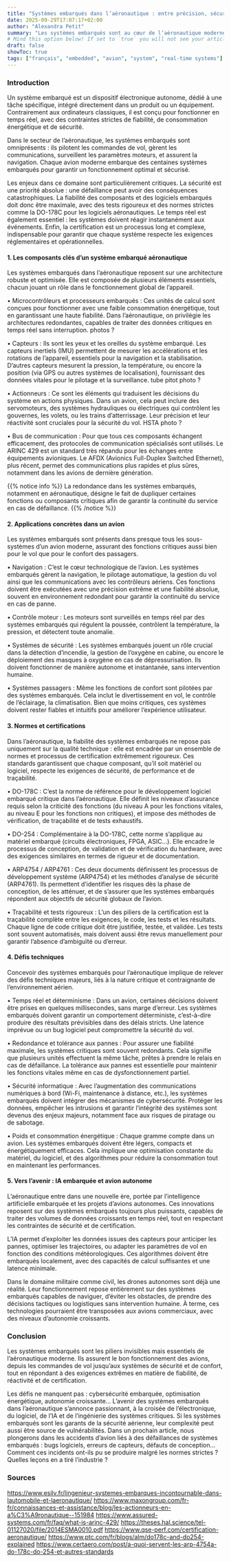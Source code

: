 ```yaml
---
title: "Systèmes embarqués dans l’aéronautique : entre précision, sécurité et innovation"
date: 2025-09-29T17:07:17+02:00
author: "Alexandra Petit"
summary: "Les systèmes embarqués sont au cœur de l’aéronautique moderne."
# Mind this option below! If set to `true` you will not see your article.
draft: false
showToc: true
tags: ["français", "embedded", "avion", "system", "real-time systems"]
---
```


### Introduction

Un système embarqué est un dispositif électronique autonome, dédié à une tâche spécifique, intégré directement dans un produit ou un équipement. Contrairement aux ordinateurs classiques, il est conçu pour fonctionner en temps réel, avec des contraintes strictes de fiabilité, de consommation énergétique et de sécurité.

Dans le secteur de l’aéronautique, les systèmes embarqués sont omniprésents : ils pilotent les commandes de vol, gèrent les communications, surveillent les paramètres moteurs, et assurent la navigation. Chaque avion moderne embarque des centaines systèmes embarqués pour garantir un fonctionnement optimal et sécurisé.

Les enjeux dans ce domaine sont particulièrement critiques. La sécurité est une priorité absolue : une défaillance peut avoir des conséquences catastrophiques. La fiabilité des composants et des logiciels embarqués doit donc être maximale, avec des tests rigoureux et des normes strictes comme la DO-178C pour les logiciels aéronautiques. Le temps réel est également essentiel : les systèmes doivent réagir instantanément aux événements. Enfin, la certification est un processus long et complexe, indispensable pour garantir que chaque système respecte les exigences réglementaires et opérationnelles.

#### 1. Les composants clés d’un système embarqué aéronautique
 Les systèmes embarqués dans l’aéronautique reposent sur une architecture robuste et optimisée. Elle est composée de plusieurs éléments essentiels, chacun jouant un rôle dans le fonctionnement global de l’appareil.

•	Microcontrôleurs et processeurs embarqués : Ces unités de calcul sont conçues pour fonctionner avec une faible consommation énergétique, tout en garantissant une haute fiabilité. Dans l’aéronautique, on privilégie les architectures redondantes, capables de traiter des données critiques en temps réel sans interruption.
photos ?

•	Capteurs : Ils sont les yeux et les oreilles du système embarqué. Les capteurs inertiels (IMU) permettent de mesurer les accélérations et les rotations de l’appareil, essentiels pour la navigation et la stabilisation. D’autres capteurs mesurent la pression, la température, ou encore la position (via GPS ou autres systèmes de localisation), fournissant des données vitales pour le pilotage et la surveillance.
tube pitot photo ?

•	Actionneurs : Ce sont les éléments qui traduisent les décisions du système en actions physiques. Dans un avion, cela peut inclure des servomoteurs, des systèmes hydrauliques ou électriques qui contrôlent les gouvernes, les volets, ou les trains d’atterrissage. Leur précision et leur réactivité sont cruciales pour la sécurité du vol.
HSTA photo ?

•	Bus de communication : Pour que tous ces composants échangent efficacement, des protocoles de communication spécialisés sont utilisés. Le ARINC 429 est un standard très répandu pour les échanges entre équipements avioniques. Le AFDX (Avionics Full-Duplex Switched Ethernet), plus récent, permet des communications plus rapides et plus sûres, notamment dans les avions de dernière génération.

{{% notice info %}}
La redondance dans les systèmes embarqués, notamment en aéronautique, désigne le fait de dupliquer certaines fonctions ou composants critiques afin de garantir la continuité du service en cas de défaillance.
{{% /notice %}}

#### 2. Applications concrètes dans un avion
Les systèmes embarqués sont présents dans presque tous les sous-systèmes d’un avion moderne, assurant des fonctions critiques aussi bien pour le vol que pour le confort des passagers.

•	Navigation : C’est le cœur technologique de l’avion. Les systèmes embarqués gèrent la navigation, le pilotage automatique, la gestion du vol ainsi que les communications avec les contrôleurs aériens. Ces fonctions doivent être exécutées avec une précision extrême et une fiabilité absolue, souvent en environnement redondant pour garantir la continuité du service en cas de panne.

•	Contrôle moteur : Les moteurs sont surveillés en temps réel par des systèmes embarqués qui régulent la poussée, contrôlent la température, la pression, et détectent toute anomalie.

•	Systèmes de sécurité : Les systèmes embarqués jouent un rôle crucial dans la détection d’incendie, la gestion de l’oxygène en cabine, ou encore le déploiement des masques à oxygène en cas de dépressurisation. Ils doivent fonctionner de manière autonome et instantanée, sans intervention humaine.

•	Systèmes passagers : Même les fonctions de confort sont pilotées par des systèmes embarqués. Cela inclut le divertissement en vol, le contrôle de l’éclairage, la climatisation. Bien que moins critiques, ces systèmes doivent rester fiables et intuitifs pour améliorer l’expérience utilisateur.

#### 3. Normes et certifications
Dans l’aéronautique, la fiabilité des systèmes embarqués ne repose pas uniquement sur la qualité technique : elle est encadrée par un ensemble de normes et processus de certification extrêmement rigoureux. Ces standards garantissent que chaque composant, qu’il soit matériel ou logiciel, respecte les exigences de sécurité, de performance et de traçabilité.

•	DO-178C : C’est la norme de référence pour le développement logiciel embarqué critique dans l’aéronautique. Elle définit les niveaux d’assurance requis selon la criticité des fonctions (du niveau A pour les fonctions vitales, au niveau E pour les fonctions non critiques), et impose des méthodes de vérification, de traçabilité et de tests exhaustifs.

•	DO-254 : Complémentaire à la DO-178C, cette norme s’applique au matériel embarqué (circuits électroniques, FPGA, ASIC…). Elle encadre le processus de conception, de validation et de vérification du hardware, avec des exigences similaires en termes de rigueur et de documentation.

•	ARP4754 / ARP4761 : Ces deux documents définissent les processus de développement système (ARP4754) et les méthodes d’analyse de sécurité (ARP4761). Ils permettent d’identifier les risques dès la phase de conception, de les atténuer, et de s’assurer que les systèmes embarqués répondent aux objectifs de sécurité globaux de l’avion.

•	Traçabilité et tests rigoureux : L’un des piliers de la certification est la traçabilité complète entre les exigences, le code, les tests et les résultats. Chaque ligne de code critique doit être justifiée, testée, et validée. Les tests sont souvent automatisés, mais doivent aussi être revus manuellement pour garantir l’absence d’ambiguïté ou d’erreur.

#### 4. Défis techniques
Concevoir des systèmes embarqués pour l’aéronautique implique de relever des défis techniques majeurs, liés à la nature critique et contraignante de l’environnement aérien.

•	Temps réel et déterminisme : Dans un avion, certaines décisions doivent être prises en quelques millisecondes, sans marge d’erreur. Les systèmes embarqués doivent garantir un comportement déterministe, c’est-à-dire produire des résultats prévisibles dans des délais stricts. Une latence imprévue ou un bug logiciel peut compromettre la sécurité du vol.

•	Redondance et tolérance aux pannes : Pour assurer une fiabilité maximale, les systèmes critiques sont souvent redondants. Cela signifie que plusieurs unités effectuent la même tâche, prêtes à prendre le relais en cas de défaillance. La tolérance aux pannes est essentielle pour maintenir les fonctions vitales même en cas de dysfonctionnement partiel.

•	Sécurité informatique : Avec l’augmentation des communications numériques à bord (Wi-Fi, maintenance à distance, etc.), les systèmes embarqués doivent intégrer des mécanismes de cybersécurité. Protéger les données, empêcher les intrusions et garantir l’intégrité des systèmes sont devenus des enjeux majeurs, notamment face aux risques de piratage ou de sabotage.

•	Poids et consommation énergétique : Chaque gramme compte dans un avion. Les systèmes embarqués doivent être légers, compacts et énergétiquement efficaces. Cela implique une optimisation constante du matériel, du logiciel, et des algorithmes pour réduire la consommation tout en maintenant les performances.

#### 5. Vers l’avenir : IA embarquée et avion autonome
L’aéronautique entre dans une nouvelle ère, portée par l’intelligence artificielle embarquée et les projets d’avions autonomes. Ces innovations reposent sur des systèmes embarqués toujours plus puissants, capables de traiter des volumes de données croissants en temps réel, tout en respectant les contraintes de sécurité et de certification.

L’IA permet d’exploiter les données issues des capteurs pour anticiper les pannes, optimiser les trajectoires, ou adapter les paramètres de vol en fonction des conditions météorologiques. Ces algorithmes doivent être embarqués localement, avec des capacités de calcul suffisantes et une latence minimale.

Dans le domaine militaire comme civil, les drones autonomes sont déjà une réalité. Leur fonctionnement repose entièrement sur des systèmes embarqués capables de naviguer, d’éviter les obstacles, de prendre des décisions tactiques ou logistiques sans intervention humaine. À terme, ces technologies pourraient être transposées aux avions commerciaux, avec des niveaux d’autonomie croissants.

### Conclusion
Les systèmes embarqués sont les piliers invisibles mais essentiels de l’aéronautique moderne. Ils assurent le bon fonctionnement des avions, depuis les commandes de vol jusqu’aux systèmes de sécurité et de confort, tout en répondant à des exigences extrêmes en matière de fiabilité, de réactivité et de certification.

Les défis ne manquent pas : cybersécurité embarquée, optimisation énergétique, autonomie croissante… L’avenir des systèmes embarqués dans l’aéronautique s’annonce passionnant, à la croisée de l’électronique, du logiciel, de l’IA et de l’ingénierie des systèmes critiques.
Si les systèmes embarqués sont les garants de la sécurité aérienne, leur complexité peut aussi être source de vulnérabilités. Dans un prochain article, nous plongerons dans les accidents d’avion liés à des défaillances de systèmes embarqués : bugs logiciels, erreurs de capteurs, défauts de conception… Comment ces incidents ont-ils pu se produire malgré les normes strictes ? Quelles leçons en a tiré l’industrie ?

### Sources
https://www.esilv.fr/lingenieur-systemes-embarques-incontournable-dans-lautomobile-et-laeronautique/
https://www.maxongroup.com/fr-fr/connaissances-et-assistance/blog/les-actionneurs-en-a%C3%A9ronautique--151984
https://www.assured-systems.com/fr/faq/what-is-arinc-429/
https://theses.hal.science/tel-01127020/file/2014ESMA0010.pdf
https://www.qse-perf.com/certification-aeronautique/
https://www.ptc.com/fr/blogs/alm/do178c-and-do254-explained
https://www.certaero.com/post/a-quoi-servent-les-arp-4754a-do-178c-do-254-et-autres-standards